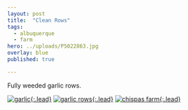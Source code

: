 ```yaml
---
layout: post
title:  "Clean Rows"
tags:
  - albuquerque
  - farm
hero: ../uploads/P5022863.jpg
overlay: blue
published: true

---
```


Fully weeded garlic rows.

[![garlic](../uploads/P5022863.jpg){:.lead}](../uploads/P5022863.jpg)
[![garlic rows](../uploads/P5022858.jpg){:.lead}](../uploads/P5022858.jpg)
[![chispas farm](../uploads/P5022854.jpg){:.lead}](../uploads/P5022854.jpg)